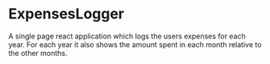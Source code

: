 # ExpensesLogger
A single page react application which logs the users expenses for each year. For each year it also shows the amount spent in each month relative to the other months.

